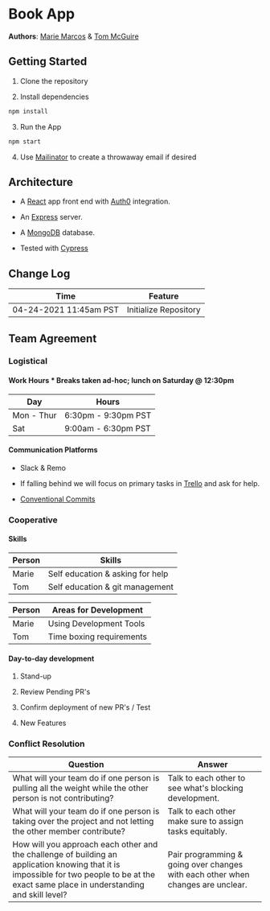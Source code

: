 # Book App

**Authors**: [Marie Marcos](https://github.com/Mmarcos01) & [Tom McGuire](https://github.com/MuckT)

## Getting Started

1. Clone the repository

2. Install dependencies

  ```bash
  npm install
  ```

3. Run the App

  ```bash
  npm start
  ```

4. Use [Mailinator](https://www.mailinator.com/) to create a throwaway email if desired

## Architecture

* A [React](https://reactjs.org/) app front end with [Auth0](https://auth0.com/) integration.

* An [Express](https://expressjs.com/) server.

* A [MongoDB](mongodb.com) database.

* Tested with [Cypress](https://www.cypress.io/)

## Change Log

| Time | Feature |
| ---- | ---- |
|04-24-2021 11:45am PST | Initialize Repository |

<!-- TODO --->

## Team Agreement

### Logistical

#### Work Hours * Breaks taken ad-hoc; lunch on Saturday @ 12:30pm

| Day | Hours |
| ----- | ----- |
| Mon - Thur | 6:30pm - 9:30pm PST |
| Sat |  9:00am - 6:30pm PST |

#### Communication Platforms

* Slack & Remo

* If falling behind we will focus on primary tasks in [Trello](https://trello.com/b/IgtPlxMv/best-books-task-tracker) and ask for help.

* [Conventional Commits](https://gist.github.com/qoomon/5dfcdf8eec66a051ecd85625518cfd13)

### Cooperative

#### Skills

| Person | Skills |
|----|----|
| Marie | Self education & asking for help |
| Tom | Self education & git management |

| Person | Areas for Development |
| ----- | ----- |
| Marie | Using Development Tools |
| Tom | Time boxing requirements |

#### Day-to-day development

1. Stand-up

2. Review Pending PR's

3. Confirm deployment of new PR's / Test

4. New Features

### Conflict Resolution

| Question | Answer |
| ----- | ----- |
| What will your team do if one person is pulling all the weight while the other person is not contributing? | Talk to each other to see what's blocking development. |
| What will your team do if one person is taking over the project and not letting the other member contribute? | Talk to each other make sure to assign tasks equitably. |
| How will you approach each other and the challenge of building an application knowing that it is impossible for two people to be at the exact same place in understanding and skill level? | Pair programming & going over changes with each other when changes are unclear. |
